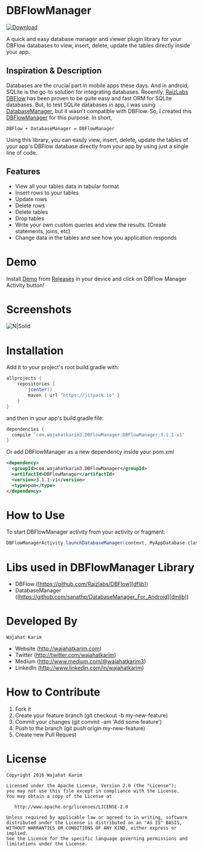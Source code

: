 # DBFlowManager

[ ![Download](https://api.bintray.com/packages/wajahatkarim3/DBFlowManager/com.wajahatkarim3.DBFlowManager/images/download.svg?version=3.1.1) ](https://bintray.com/wajahatkarim3/DBFlowManager/com.wajahatkarim3.DBFlowManager/3.1.1/link)

A quick and easy database manager and viewer plugin library for your DBFlow databases to view, insert, delete, update the tables directly inside your app.
## Inspiration & Description
Databases are the crucial part in mobile apps these days. And in android, SQLite is the go-to solution for integrating databases. Recently, [RaizLabs DBFlow][dflib] has been proven to be quite easy and fast ORM for SQLite databases. But, to test SQLite databases in app, I was using [DatabaseManager][dmlib], but it wasn't compatible with DBFlow. So, I created this [DBFlowManager][dbmlib] for this purpose.
In short, 
```
DBFlow + DatabaseManager = DBFlowManager
```
Using this library, you can easily view, insert, delete, update the tables of your app's DBFlow database directly from your app by using just a single line of code.

## Features
  - View all your tables data in tabular format
  - Insert rows to your tables
  - Update rows
  - Delete rows
  - Delete tables
  - Drop tables
  - Write your own custom queries and view the results. (Create statements, joins, etc)
  - Change data in the tables and see how you application responds

# Demo

Install [Demo][demk] from [Releases][rels] in your device and click on DBFlow Manager Activity button!

# Screenshots
![N|Solid](https://github.com/wajahatkarim3/DBFlowManager/blob/master/Art/screens.png)
  
# Installation

Add it to your project's root build.gradle with:

```groovy
allprojects {
    repositories {
        jcenter()
        maven { url "https://jitpack.io" }
    }
}
```
and then in your app's build.gradle file:
```groovy
dependencies {
  compile 'com.wajahatkarim3.DBFlowManager:DBFlowManager:3.1.1-v1'
}
```

Or add DBFlowManager as a new dependency inside your pom.xml

```xml
<dependency> 
  <groupId>com.wajahatkarim3.DBFlowManager</groupId>
  <artifactId>DBFlowManager</artifactId> 
  <version>3.1.1-v1</version> 
  <type>pom</type> 
</dependency>
```

# How to Use
To start DBFlowManager activity from your activity or fragment:
```java
DBFlowManagerActivity.launchDatabaseManager(context, MyAppDatabase.class);
```
# Libs used in DBFlowManager Library
- DBFlow ([https://github.com/Raizlabs/DBFlow][dflib])
- DatabaseManager ([https://github.com/sanathp/DatabaseManager_For_Android][dmlib])

# Developed By
```
Wajahat Karim
```
- Website (http://wajahatkarim.com)
- Twitter (http://twitter.com/wajahatkarim)
- Medium (http://www.medium.com/@wajahatkarim3)
- LinkedIn (http://www.linkedin.com/in/wajahatkarim)

# How to Contribute
1. Fork it
2. Create your feature branch (git checkout -b my-new-feature)
3. Commit your changes (git commit -am 'Add some feature')
4. Push to the branch (git push origin my-new-feature)
5. Create new Pull Request

# License

    Copyright 2016 Wajahat Karim

    Licensed under the Apache License, Version 2.0 (the "License");
    you may not use this file except in compliance with the License.
    You may obtain a copy of the License at

       http://www.apache.org/licenses/LICENSE-2.0

    Unless required by applicable law or agreed to in writing, software
    distributed under the License is distributed on an "AS IS" BASIS,
    WITHOUT WARRANTIES OR CONDITIONS OF ANY KIND, either express or implied.
    See the License for the specific language governing permissions and
    limitations under the License.


[dflib]: <https://github.com/Raizlabs/DBFlow>
[dmlib]: <https://github.com/sanathp/DatabaseManager_For_Android>
[dbmlib]: <https://github.com/wajahatkarim3/DBFlowManager>
[demk]: <https://github.com/wajahatkarim3/DBFlowManager/releases/download/3.1.1-v1/Demo_3.1.1-v1.apk>
[rels]: <https://github.com/wajahatkarim3/DBFlowManager/releases>
[eml]: <mailto:wajahatkarim3@gmail.com>
